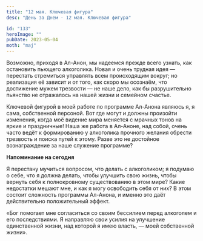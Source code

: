 ```yaml
---
title: "12 мая. Ключевая фигура"
desc: "День за Днем - 12 мая. Ключевая фигура"

id: "133"
heroImage: ""
pubDate: 2023-05-04
moth: "maj"
---
```


Возможно, приходя в Ал-Анон, мы надеемся прежде всего узнать, как остановить
пьющего алкоголика. Новая и очень трудная идея — перестать стремиться
управлять всем происходящим вокруг; но реализация её зависит и от того, как
скоро мы осознаём, что достижение мужем трезвости — не наше дело, как бы
разрушительно пьянство не отражалось на нашей жизни и семейном счастье.

Ключевой фигурой в моей работе по программе Ал-Анона являюсь я, я сама,
собственной персоной. Вот где могут и должны произойти изменения, когда моё
видение мира меняется с мрачных тонов на яркие и праздничные! Наша же работа в
Ал-Аноне, над собой, очень часто ведёт к формированию у алкоголика прочного
желания обрести трезвость и поиска путей к этому. Разве это не достойное
вознаграждение за наше служение программе?

**Напоминание на сегодня**

Я перестану мучиться вопросом, что делать с алкоголиком; я подумаю о себе, что
я должна делать, чтобы улучшить свою жизнь, чтобы вернуть себя к полнокровному
существованию в этом мире? Какие недостатки мешают мне, и как я могу
освободить себя от них? В этом состоит сложность программы Ал-Анона, и именно
это даёт действительно положительный эффект.

«Бог помогает мне согласиться со своим бессилием перед алкоголем и его
последствиями. Я направляю свои усилия на улучшение единственной жизни, над
которой я имею власть, — моей собственной жизни».
